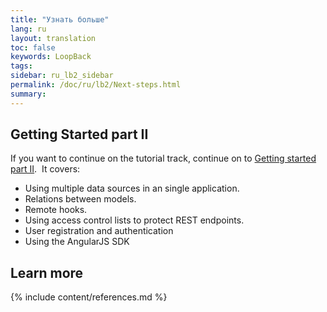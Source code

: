 ```yaml
---
title: "Узнать больше"
lang: ru
layout: translation
toc: false
keywords: LoopBack
tags:
sidebar: ru_lb2_sidebar
permalink: /doc/ru/lb2/Next-steps.html
summary:
---
```


## Getting Started part II

If you want to continue on the tutorial track, continue on to [Getting started part II](Getting-started-part-II.html).  It covers:

*   Using multiple data sources in an single application.
*   Relations between models.
*   Remote hooks.
*   Using access control lists to protect REST endpoints.
*   User registration and authentication
*   Using the AngularJS SDK

## Learn more

{% include content/references.md %}
